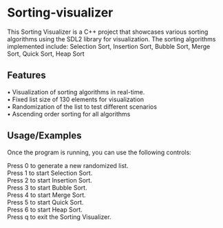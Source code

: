 # Sorting-visualizer
This Sorting Visualizer is a C++ project that showcases various sorting algorithms using the SDL2 library for visualization. The sorting algorithms implemented include:
Selection Sort,
Insertion Sort,
Bubble Sort,
Merge Sort,
Quick Sort,
Heap Sort
## Features
•	Visualization of sorting algorithms in real-time.  
•	Fixed list size of 130 elements for visualization  
•	Randomization of the list to test different scenarios  
•	Ascending order sorting for all algorithms
## Usage/Examples

Once the program is running, you can use the following controls:

Press 0 to generate a new randomized list.   
Press 1 to start Selection Sort.  
Press 2 to start Insertion Sort.  
Press 3 to start Bubble Sort.  
Press 4 to start Merge Sort.  
Press 5 to start Quick Sort.  
Press 6 to start Heap Sort.  
Press q to exit the Sorting Visualizer.
